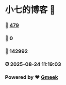 # 小七的博客 :link:  
### :page_facing_up: [479](/tag.html) 
### :speech_balloon: 0 
### :hibiscus: 142992 
### :alarm_clock: 2025-08-24 11:19:03 
### Powered by :heart: [Gmeek](https://github.com/Meekdai/Gmeek)
